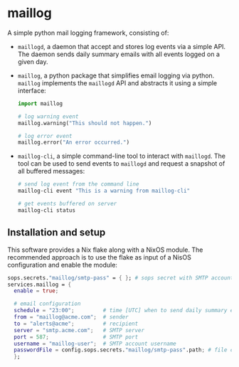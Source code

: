 # maillog

A simple python mail logging framework, consisting of:
- `maillogd`, a daemon that accept and stores log events via a simple API.
  The daemon sends daily summary emails with all events logged on a given day.
- `maillog`, a python package that simplifies email logging via python. `maillog`
  implements the `maillogd` API and abstracts it using a simple interface:

  ```python
  import maillog
  
  # log warning event
  maillog.warning("This should not happen.")
  
  # log error event
  maillog.error("An error occurred.")
  ```

- `maillog-cli`, a simple command-line tool to interact with `maillogd`. The tool can be
  used to send events to `maillogd` and request a snapshot of all buffered messages:

  ```bash
  # send log event from the command line
  maillog-cli event "This is a warning from maillog-cli"

  # get events buffered on server
  maillog-cli status

## Installation and setup

This software provides a Nix flake along with a NixOS module. The recommended approach
is to use the flake as input of a NisOS configuration and enable the module:

```nix
sops.secrets."maillog/smtp-pass" = { }; # sops secret with SMTP account password
services.maillog = {
  enable = true;

  # email configuration
  schedule = "23:00";         # time [UTC] when to send daily summary emails
  from = "maillog@acme.com";  # sender
  to = "alerts@acme";         # recipient
  server = "smtp.acme.com";   # SMTP server
  port = 587;                 # SMTP port
  username = "maillog-user";  # SMTP account username
  passwordFile = config.sops.secrets."maillog/smtp-pass".path; # file containing SMTP account password
  };

```
